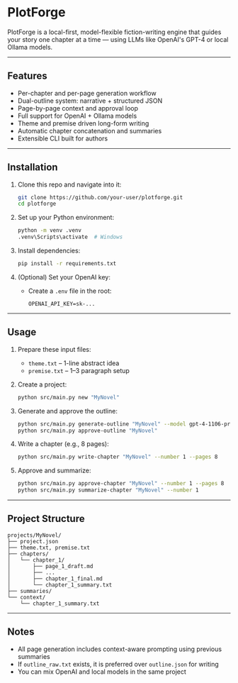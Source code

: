 # PlotForge

PlotForge is a local-first, model-flexible fiction-writing engine that guides your story one chapter at a time — using LLMs like OpenAI's GPT-4 or local Ollama models.

---

## Features

- Per-chapter and per-page generation workflow
- Dual-outline system: narrative + structured JSON
- Page-by-page context and approval loop
- Full support for OpenAI + Ollama models
- Theme and premise driven long-form writing
- Automatic chapter concatenation and summaries
- Extensible CLI built for authors

---

## Installation

1. Clone this repo and navigate into it:

   ```bash
   git clone https://github.com/your-user/plotforge.git
   cd plotforge
   ```

2. Set up your Python environment:

   ```bash
   python -m venv .venv
   .venv\Scripts\activate  # Windows
   ```

3. Install dependencies:

   ```bash
   pip install -r requirements.txt
   ```

4. (Optional) Set your OpenAI key:
   - Create a `.env` file in the root:
     ```
     OPENAI_API_KEY=sk-...
     ```

---

## Usage

1. Prepare these input files:

   - `theme.txt` – 1-line abstract idea
   - `premise.txt` – 1–3 paragraph setup

2. Create a project:

   ```bash
   python src/main.py new "MyNovel"
   ```

3. Generate and approve the outline:

   ```bash
   python src/main.py generate-outline "MyNovel" --model gpt-4-1106-preview
   python src/main.py approve-outline "MyNovel"
   ```

4. Write a chapter (e.g., 8 pages):

   ```bash
   python src/main.py write-chapter "MyNovel" --number 1 --pages 8
   ```

5. Approve and summarize:
   ```bash
   python src/main.py approve-chapter "MyNovel" --number 1 --pages 8
   python src/main.py summarize-chapter "MyNovel" --number 1
   ```

---

## Project Structure

```
projects/MyNovel/
├── project.json
├── theme.txt, premise.txt
├── chapters/
│   └── chapter_1/
│       ├── page_1_draft.md
│       ├── ...
│       ├── chapter_1_final.md
│       └── chapter_1_summary.txt
├── summaries/
└── context/
    └── chapter_1_summary.txt
```

---

## Notes

- All page generation includes context-aware prompting using previous summaries
- If `outline_raw.txt` exists, it is preferred over `outline.json` for writing
- You can mix OpenAI and local models in the same project
